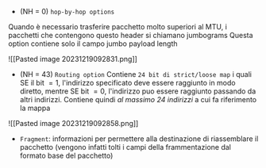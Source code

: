 - (NH = 0) `hop-by-hop options`

Quando è necessario trasferire pacchetto molto superiori al MTU, i pacchetti che contengono questo header si chiamano jumbograms
Questa option contiene solo il campo jumbo payload length

![[Pasted image 20231219092831.png]]

- (NH = 43) `Routing option`
Contiene `24 bit di strict/loose map` i quali SE il bit $= 1$, l'indirizzo specificato deve essere raggiunto in modo diretto, mentre SE bit $= 0$, l'indirizzo puo essere raggiunto passando da altri indirizzi.
Contiene quindi *al massimo 24 indirizzi* a cui fa riferimento la mappa

![[Pasted image 20231219092858.png]]

- `Fragment`: informazioni per permettere alla destinazione di riassemblare il pacchetto (vengono infatti tolti i campi della frammentazione dal formato base del pacchetto)